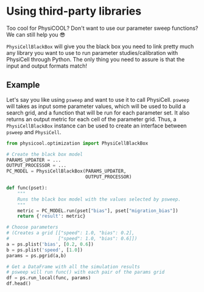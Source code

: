 # Using third-party libraries

Too cool for PhysiCOOL? Don't want to use our parameter sweep functions? We can still help you 😎

`PhysiCellBlackBox` will give you the black box you need to link pretty much any library you want to use to run parameter studies/calibration with PhysiCell through Python. The only thing you need to assure is that the input and output formats match!

## Example

Let's say you like using `psweep` and want to use it to call PhysiCell. `psweep` will takes as input some parameter values, which will be used to build a search grid, and a function that will be run for each parameter set. It also returns an output metric for each cell of the parameter grid. Thus, a `PhysiCellBlackBox` instance can be used to create an interface between `psweep` and `PhysiCell`.

```python
from physicool.optimization import PhysiCellBlackBox

# Create the black box model
PARAMS_UPDATER = ...
OUTPUT_PROCESSOR = ...
PC_MODEL = PhysiCellBlackBox(PARAMS_UPDATER,
                             OUTPUT_PROCESSOR)

def func(pset): 
    """
    Runs the black box model with the values selected by psweep.
    """
    metric = PC_MODEL.run(pset["bias"], pset["migration_bias"])
    return {'result': metric}

# Choose parameters
# (Creates a grid [["speed": 1.0, "bias": 0.2],
#                  ["speed": 1.0, "bias": 0.6]])
a = ps.plist('bias', [0.2, 0.6])
b = ps.plist('speed', [1.0])
params = ps.pgrid(a,b)

# Get a DataFrame with all the simulation results
# psweep will run func() with each pair of the params grid
df = ps.run_local(func, params)
df.head()
```
